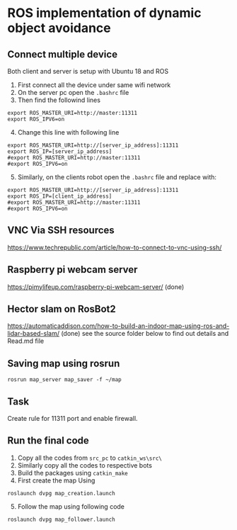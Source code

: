 # ROS implementation of dynamic object avoidance

## Connect multiple device 
Both client and server is setup with Ubuntu 18 and ROS

1. First connect all the device under same wifi network
2. On the server pc open the `.bashrc` file
3. Then find the followind lines
```
export ROS_MASTER_URI=http://master:11311
export ROS_IPV6=on
```
4. Change this line with following line
```
export ROS_MASTER_URI=http://[server_ip_address]:11311
export ROS_IP=[server_ip_address]
#export ROS_MASTER_URI=http://master:11311
#export ROS_IPV6=on
```
5. Similarly, on the clients robot open the `.bashrc` file and replace with:
```
export ROS_MASTER_URI=http://[server_ip_address]:11311
export ROS_IP=[client_ip_address]
#export ROS_MASTER_URI=http://master:11311
#export ROS_IPV6=on
```
## VNC Via SSH resources
https://www.techrepublic.com/article/how-to-connect-to-vnc-using-ssh/

## Raspberry pi webcam server 
https://pimylifeup.com/raspberry-pi-webcam-server/
(done)

## Hector slam on RosBot2
https://automaticaddison.com/how-to-build-an-indoor-map-using-ros-and-lidar-based-slam/ (done)
see the source folder below to find out details and Read.md file

## Saving map using rosrun
```
rosrun map_server map_saver -f ~/map
```
## Task
Create rule for 11311 port and enable firewall.

## Run the final code
1. Copy all the codes from `src_pc` to `catkin_ws\src\`
2. Similarly copy all the codes to respective bots
3. Build the packages using `catkin_make`
4. First create the map Using
```
roslaunch dvpg map_creation.launch
```
5. Follow the map using following code
```
roslaunch dvpg map_follower.launch
```
